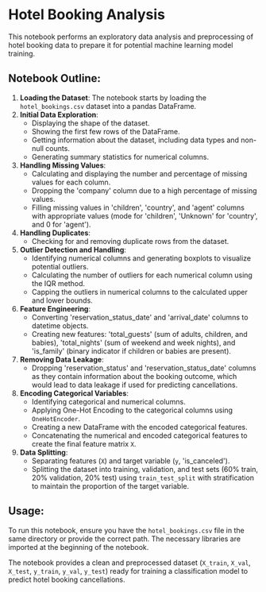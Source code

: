 # Hotel Booking Analysis

This notebook performs an exploratory data analysis and preprocessing of hotel booking data to prepare it for potential machine learning model training.

## Notebook Outline:

1.  **Loading the Dataset**: The notebook starts by loading the `hotel_bookings.csv` dataset into a pandas DataFrame.
2.  **Initial Data Exploration**:
    *   Displaying the shape of the dataset.
    *   Showing the first few rows of the DataFrame.
    *   Getting information about the dataset, including data types and non-null counts.
    *   Generating summary statistics for numerical columns.
3.  **Handling Missing Values**:
    *   Calculating and displaying the number and percentage of missing values for each column.
    *   Dropping the 'company' column due to a high percentage of missing values.
    *   Filling missing values in 'children', 'country', and 'agent' columns with appropriate values (mode for 'children', 'Unknown' for 'country', and 0 for 'agent').
4.  **Handling Duplicates**:
    *   Checking for and removing duplicate rows from the dataset.
5.  **Outlier Detection and Handling**:
    *   Identifying numerical columns and generating boxplots to visualize potential outliers.
    *   Calculating the number of outliers for each numerical column using the IQR method.
    *   Capping the outliers in numerical columns to the calculated upper and lower bounds.
6.  **Feature Engineering**:
    *   Converting 'reservation_status_date' and 'arrival_date' columns to datetime objects.
    *   Creating new features: 'total_guests' (sum of adults, children, and babies), 'total_nights' (sum of weekend and week nights), and 'is_family' (binary indicator if children or babies are present).
7.  **Removing Data Leakage**:
    *   Dropping 'reservation_status' and 'reservation_status_date' columns as they contain information about the booking outcome, which would lead to data leakage if used for predicting cancellations.
8.  **Encoding Categorical Variables**:
    *   Identifying categorical and numerical columns.
    *   Applying One-Hot Encoding to the categorical columns using `OneHotEncoder`.
    *   Creating a new DataFrame with the encoded categorical features.
    *   Concatenating the numerical and encoded categorical features to create the final feature matrix `X`.
9.  **Data Splitting**:
    *   Separating features (`X`) and target variable (`y`, 'is_canceled').
    *   Splitting the dataset into training, validation, and test sets (60% train, 20% validation, 20% test) using `train_test_split` with stratification to maintain the proportion of the target variable.

## Usage:

To run this notebook, ensure you have the `hotel_bookings.csv` file in the same directory or provide the correct path. The necessary libraries are imported at the beginning of the notebook.

The notebook provides a clean and preprocessed dataset (`X_train`, `X_val`, `X_test`, `y_train`, `y_val`, `y_test`) ready for training a classification model to predict hotel booking cancellations.
